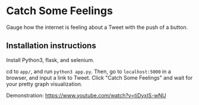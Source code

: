 Catch Some Feelings
===========

Gauge how the internet is feeling about a Tweet with the push of a button.

## Installation instructions

Install Python3, flask, and selenium.

cd to `app/`, and run `python3 app.py`. Then, go to `localhost:5000` in a browser, and input a link to Tweet. Click "Catch Some Feelings" and wait for your pretty graph visualization.

Demonstration:
https://www.youtube.com/watch?v=tiDyxIS-wNU
